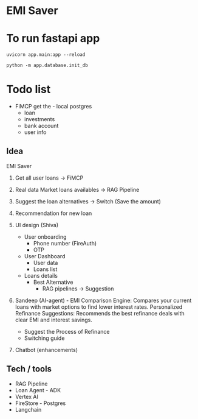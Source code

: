 # EMI Saver

# To run fastapi app

`uvicorn app.main:app --reload`

`python -m app.database.init_db`


# Todo list 

- FiMCP get the - local postgres
    - loan
    - investments 
    - bank account
    - user info 


## Idea 

EMI Saver 

1. Get all user loans -> FiMCP 
2. Real data Market loans availables -> RAG Pipeline
3. Suggest the loan alternatives -> Switch (Save the amount)
4. Recommendation for new loan
5. UI design (Shiva)
    - User onboarding 
        - Phone number (FireAuth)
        - OTP
    - User Dashboard 
        - User data 
        - Loans list 
    - Loans details 
        - Best Alternative 
            - RAG pipelines -> Suggestion 

6. Sandeep (AI-agent) - EMI Comparison Engine: Compares your current loans with market options to find lower interest rates.
    Personalized Refinance Suggestions: Recommends the best refinance deals with clear EMI and interest savings.

    - Suggest the Process of Refinance 
    - Switching guide 

7. Chatbot (enhancements)

## Tech / tools 

- RAG Pipeline
- Loan Agent - ADK
- Vertex AI 
- FireStore - Postgres
- Langchain

